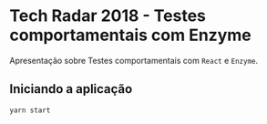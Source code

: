 # Tech Radar 2018 - Testes comportamentais com Enzyme

Apresentação sobre Testes comportamentais com `React` e `Enzyme`.

## Iniciando a aplicação

    yarn start
